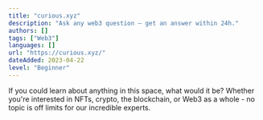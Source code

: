 ```yaml
---
title: "curious.xyz"
description: "Ask any web3 question – get an answer within 24h."
authors: []
tags: ["Web3"]
languages: []
url: "https://curious.xyz/"
dateAdded: 2023-04-22
level: "Beginner"
---
```


If you could learn about anything in this space, what would it be? Whether you're interested in NFTs, crypto, the blockchain, or Web3 as a whole - no topic is off limits for our incredible experts.